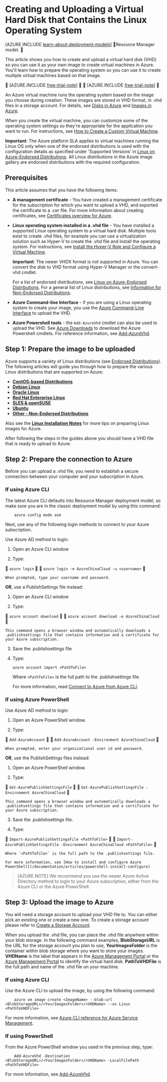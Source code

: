 <properties
	pageTitle="Create and upload a Linux VHD | Azure"
	description="Create and upload an Azure virtual hard disk (VHD) with the classic deployment model that contains the Linux operating system."
	services="virtual-machines"
	documentationCenter=""
	authors="dsk-2015"
	manager="timlt"
	editor="tysonn"
	tags="azure-service-management"/>

<tags
	ms.service="virtual-machines"
	ms.date="01/22/2016"
	wacn.date=""/>

# Creating and Uploading a Virtual Hard Disk that Contains the Linux Operating System

[AZURE.INCLUDE [learn-about-deployment-models](../includes/learn-about-deployment-models-classic-include.md)]  Resource Manager model. 


This article shows you how to create and upload a virtual hard disk (VHD) so you can use it as your own image to create virtual machines in Azure. You'll learn how to prepare the operating system so you can use it to create multiple virtual machines based on that image.


[AZURE.INCLUDE [free-trial-note](../includes/free-trial-note.md)]


[AZURE.INCLUDE [free-trial-note](../includes/create-account-note.md)]


An Azure virtual machine runs the operating system based on the image you choose during creation. These images are stored in VHD format, in .vhd files in a storage account. For details, see [Disks in Azure](/documentation/articles/virtual-machines-disks-vhds) and [Images in Azure](/documentation/articles/virtual-machines-images).

When you create the virtual machine, you can customize some of the operating system settings so they're appropriate for the application you want to run. For instructions, see [How to Create a Custom Virtual Machine](/documentation/articles/virtual-machines-create-custom).

**Important**: The Azure platform SLA applies to virtual machines running the Linux OS only when one of the endorsed distributions is used with the configuration details as specified under 'Supported Versions' in [Linux on Azure-Endorsed Distributions](/documentation/articles/virtual-machines-linux-endorsed-distributions). All Linux distributions in the Azure image gallery are endorsed distributions with the required configuration.


## Prerequisites
This article assumes that you have the following items:

- **A management certificate** - You have created a management certificate for the subscription for which you want to upload a VHD, and exported the certificate to a .cer file. For more information about creating certificates, see [Certificates overview for Azure](/documentation/articles/cloud-services-certs-create).

- **Linux operating system installed in a .vhd file**  - You have installed a supported Linux operating system to a virtual hard disk. Multiple tools exist to create .vhd files, for example you can use a virtualization solution such as Hyper-V to create the .vhd file and install the operating system. For instructions, see [Install the Hyper-V Role and Configure a Virtual Machine](http://technet.microsoft.com/zh-cn/library/hh846766.aspx).

	**Important**: The newer VHDX format is not supported in Azure. You can convert the disk to VHD format using Hyper-V Manager or the convert-vhd cmdlet.

	For a list of endorsed distributions, see [Linux on Azure-Endorsed Distributions](/documentation/articles/virtual-machines-linux-endorsed-distributions). For a general list of Linux distributions, see [Information for Non-Endorsed Distributions](/documentation/articles/virtual-machines-linux-create-upload-vhd-generic).

- **Azure Command-line Interface** - if you are using a Linux operating system to create your image, you use the [Azure Command-Line Interface](/documentation/articles/virtual-machines-command-line-tools) to upload the VHD.

- **Azure Powershell tools** - the `Add-AzureVhd` cmdlet can also be used to upload the VHD. See [Azure Downloads](/downloads/) to download the Azure Powershell cmdlets. For reference information, see [Add-AzureVhd](https://msdn.microsoft.com/zh-cn/library/azure/dn495173.aspx).

<a id="prepimage"> </a>
## Step 1: Prepare the image to be uploaded

Azure supports a variety of Linux distributions (see [Endorsed Distributions](/documentation/articles/virtual-machines-linux-endorsed-distributions)). The following articles will guide you through how to prepare the various Linux distributions that are supported on Azure:

- **[CentOS-based Distributions](/documentation/articles/virtual-machines-linux-create-upload-vhd-centos)**
- **[Debian Linux](/documentation/articles/virtual-machines-linux-create-upload-vhd-debian)**
- **[Oracle Linux](/documentation/articles/virtual-machines-linux-create-upload-vhd-oracle)**
- **[Red Hat Enterprise Linux](/documentation/articles/virtual-machines-linux-create-upload-vhd-redhat)**
- **[SLES & openSUSE](/documentation/articles/virtual-machines-linux-create-upload-vhd-suse)**
- **[Ubuntu](/documentation/articles/virtual-machines-linux-create-upload-vhd-ubuntu)**
- **[Other - Non-Endorsed Distributions](/documentation/articles/virtual-machines-linux-create-upload-vhd-generic)**

Also see the **[Linux Installation Notes](/documentation/articles/virtual-machines-linux-create-upload-vhd-generic#linuxinstall)** for more tips on preparing Linux images for Azure.

After following the steps in the guides above you should have a VHD file that is ready to upload to Azure.

<a id="connect"> </a>
## Step 2: Prepare the connection to Azure

Before you can upload a .vhd file, you need to establish a secure connection between your computer and your subscription in Azure.


### If using Azure CLI

The latest Azure CLI defaults into Resource Manager deployment model, so make sure you are in the classic deployment model by using this command:

		azure config mode asm  

Next, use any of the following login methods to connect to your Azure subscription.

Use Azure AD method to login:

1. Open an Azure CLI window

2. Type:


	`azure login`


	`azure login -e AzureChinaCloud -u <username>`


	When prompted, type your username and password.

**OR**, use a PublishSettings file instead:

1. Open an Azure CLI window

2. Type:


	`azure account download`


	`azure account download -e AzureChinaCloud`


	This command opens a browser window and automatically downloads a .publishsettings file that contains information and a certificate for your Azure subscription.

3. Save the .publishsettings file

4. Type:

	`azure account import <PathToFile>`

	Where `<PathToFile>` is the full path to the .publishsettings file.

	For more information, read [Connect to Azure from Azure CLI](/documentation/articles/xplat-cli-connect).


### If using Azure PowerShell

Use Azure AD method to login:

1. Open an Azure PowerShell window.

2. Type:


	`Add-AzureAccount`


	`Add-AzureAccount -Environment AzureChinaCloud`


	When prompted, enter your organizational user id and password.

**OR**, use the PublishSettings files instead:

1. Open an Azure PowerShell window.

2. Type:


	`Get-AzurePublishSettingsFile`


	`Get-AzurePublishSettingsFile -Environment AzureChinaCloud`


	This command opens a browser window and automatically downloads a .publishsettings file that contains information and a certificate for your Azure subscription.

3. Save the .publishsettings file.

4. Type:


	`Import-AzurePublishSettingsFile <PathToFile>`


	`Import-AzurePublishSettingsFile -Environment AzureChinaCloud <PathToFile>`


	Where `<PathToFile>` is the full path to the .publishsettings file.

	For more information, see [How to install and configure Azure PowerShell](/documentation/articles/powershell-install-configure)

> [AZURE.NOTE] We recommend you use the newer Azure Active Directory method to login to your Azure subscription, either from the Azure CLI or the Azure PowerShell.

<a id="upload"> </a>
## Step 3: Upload the image to Azure

You will need a storage account to upload your VHD file to. You can either pick an existing one or create a new one. To create a storage account please refer to [Create a Storage Account](/documentation/articles/storage-create-storage-account).

When you upload the .vhd file, you can place the .vhd file anywhere within your blob storage. In the following command examples, **BlobStorageURL** is the URL for the storage account you plan to use, **YourImagesFolder** is the container within blob storage where you want to store your images. **VHDName** is the label that appears in the [Azure Management Portal](http://manage.windowsazure.cn) or the [Azure Management Portal](http://manage.windowsazure.cn) to identify the virtual hard disk. **PathToVHDFile** is the full path and name of the .vhd file on your machine.


### If using Azure CLI

Use the Azure CLI to upload the image, by using the following command:

		azure vm image create <ImageName> --blob-url <BlobStorageURL>/<YourImagesFolder>/<VHDName> --os Linux <PathToVHDFile>

For more information, see [Azure CLI reference for Azure Service Management](/documentation/articles/virtual-machines-command-line-tools).


### If using PowerShell

From the Azure PowerShell window you used in the previous step, type:

		Add-AzureVhd -Destination <BlobStorageURL>/<YourImagesFolder>/<VHDName> -LocalFilePath <PathToVHDFile>

For more information, see [Add-AzureVhd](https://msdn.microsoft.com/zh-cn/library/azure/dn495173.aspx).


[Step 1: Prepare the image to be uploaded]: #prepimage
[Step 2: Prepare the connection to Azure]: #connect
[Step 3: Upload the image to Azure]: #upload
